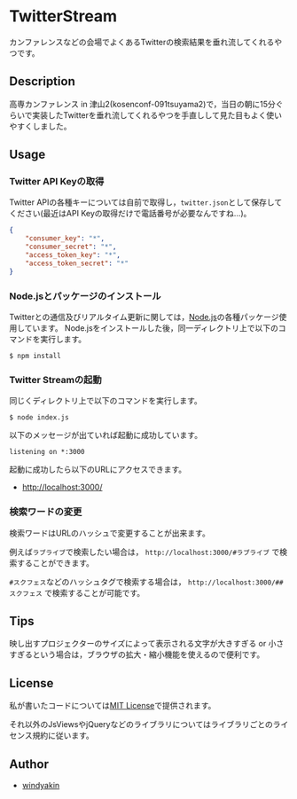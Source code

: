 # TwitterStream

カンファレンスなどの会場でよくあるTwitterの検索結果を垂れ流してくれるやつです。

## Description

高専カンファレンス in 津山2(kosenconf-091tsuyama2)で，当日の朝に15分ぐらいで実装したTwitterを垂れ流してくれるやつを手直しして見た目もよく使いやすくしました。

## Usage

### Twitter API Keyの取得
Twitter APIの各種キーについては自前で取得し，``twitter.json``として保存してください(最近はAPI Keyの取得だけで電話番号が必要なんですね…)。

```json
{
	"consumer_key": "*",
	"consumer_secret": "*",
	"access_token_key": "*",
	"access_token_secret": "*"
}
```

### Node.jsとパッケージのインストール

Twitterとの通信及びリアルタイム更新に関しては，[Node.js](https://nodejs.org/)の各種パッケージ使用しています。
Node.jsをインストールした後，同一ディレクトリ上で以下のコマンドを実行します。

```
$ npm install
```

### Twitter Streamの起動

同じくディレクトリ上で以下のコマンドを実行します。

```
$ node index.js
```

以下のメッセージが出ていれば起動に成功しています。

```
listening on *:3000
```

起動に成功したら以下のURLにアクセスできます。

* [http://localhost:3000/](http://localhost:3000/)

### 検索ワードの変更

検索ワードはURLのハッシュで変更することが出来ます。

例えば``ラブライブ``で検索したい場合は， ``http://localhost:3000/#ラブライブ`` で検索することができます。

``#スクフェス``などのハッシュタグで検索する場合は， ``http://localhost:3000/##スクフェス`` で検索することが可能です。

## Tips

映し出すプロジェクターのサイズによって表示される文字が大きすぎる or 小さすぎるという場合は，ブラウザの拡大・縮小機能を使えるので便利です。

## License

私が書いたコードについては[MIT License](https://github.com/windyakin/TwitterStream/blob/master/LICENSE)で提供されます。

それ以外のJsViewsやjQueryなどのライブラリについてはライブラリごとのライセンス規約に従います。

## Author

 * [windyakin](http://windyakin.net/)
